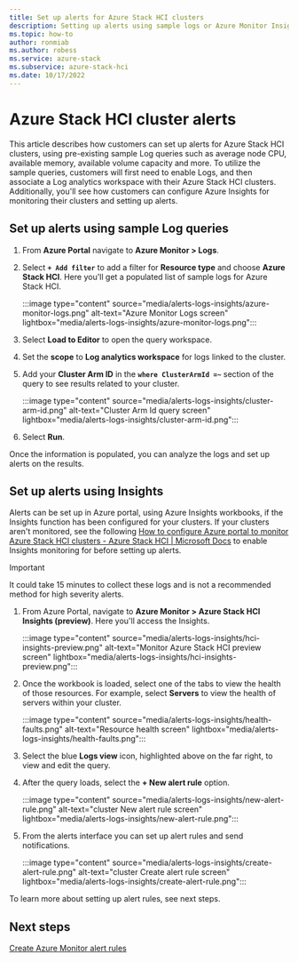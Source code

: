 ```yaml
---
title: Set up alerts for Azure Stack HCI clusters
description: Setting up alerts using sample logs or Azure Monitor Insights workbooks.
ms.topic: how-to
author: ronmiab
ms.author: robess
ms.service: azure-stack
ms.subservice: azure-stack-hci
ms.date: 10/17/2022
---
```


# Azure Stack HCI cluster alerts

This article describes how customers can set up alerts for Azure Stack HCI clusters, using pre-existing sample Log queries such as average node CPU, available memory, available volume capacity and more. To utilize the sample queries, customers will first need to enable Logs, and then associate a Log analytics workspace with their Azure Stack HCI clusters. Additionally, you'll see how customers can configure Azure Insights for monitoring their clusters and setting up alerts.

## Set up alerts using sample Log queries

1. From **Azure Portal** navigate to **Azure Monitor > Logs**.
2. Select **`+ Add filter`** to add a filter for **Resource type** and choose **Azure Stack HCI**. Here you'll get a populated list of sample logs for Azure Stack HCI.

    :::image type="content" source="media/alerts-logs-insights/azure-monitor-logs.png" alt-text="Azure Monitor Logs screen" lightbox="media/alerts-logs-insights/azure-monitor-logs.png":::

3. Select **Load to Editor** to open the query workspace.
4. Set the **scope** to **Log analytics workspace** for logs linked to the cluster.
5. Add your **Cluster Arm ID** in the **`where ClusterArmId =~`** section of the query to see results related to your cluster.

    :::image type="content" source="media/alerts-logs-insights/cluster-arm-id.png" alt-text="Cluster Arm Id query screen" lightbox="media/alerts-logs-insights/cluster-arm-id.png":::

6. Select **Run**.

Once the information is populated, you can analyze the logs and set up alerts on the results.

## Set up alerts using Insights

Alerts can be set up in Azure portal, using Azure Insights workbooks, if the Insights function has been configured for your clusters. If your clusters aren't monitored, see the following [How to configure Azure portal to monitor Azure Stack HCI clusters - Azure Stack HCI | Microsoft Docs](../manage/monitor-hci-single.md) to enable Insights monitoring for before setting up alerts.

> [!IMPORTANT]
> It could take 15 minutes to collect these logs and is not a recommended method for high severity alerts.

1. From Azure Portal, navigate to **Azure Monitor > Azure Stack HCI Insights (preview)**. Here you'll access the Insights.

    :::image type="content" source="media/alerts-logs-insights/hci-insights-preview.png" alt-text="Monitor Azure Stack HCI preview screen" lightbox="media/alerts-logs-insights/hci-insights-preview.png":::

2. Once the workbook is loaded, select one of the tabs to view the health of those resources. For example, select **Servers** to view the health of servers within your cluster.

    :::image type="content" source="media/alerts-logs-insights/health-faults.png" alt-text="Resource health screen" lightbox="media/alerts-logs-insights/health-faults.png":::

3. Select the blue **Logs view** icon, highlighted above on the far right, to view and edit the query.
4. After the query loads, select the **+ New alert rule** option.

    :::image type="content" source="media/alerts-logs-insights/new-alert-rule.png" alt-text="cluster New alert rule screen" lightbox="media/alerts-logs-insights/new-alert-rule.png":::

5. From the alerts interface you can set up alert rules and send notifications.

    :::image type="content" source="media/alerts-logs-insights/create-alert-rule.png" alt-text="cluster Create alert rule screen" lightbox="media/alerts-logs-insights/create-alert-rule.png":::

To learn more about setting up alert rules, see next steps.

## Next steps

[Create Azure Monitor alert rules](/azure/azure-monitor/alerts/alerts-create-new-alert-rule)
